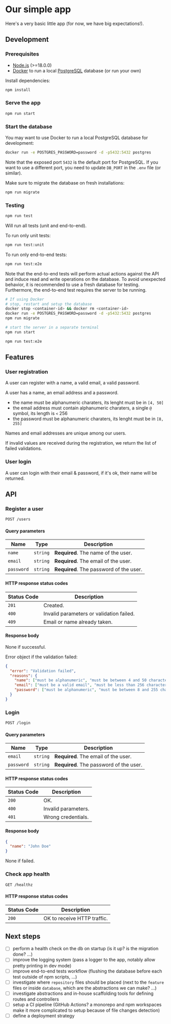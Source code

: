 # Our simple app

Here's a very basic little app (for now, we have big expectations!).

## Development

### Prerequisites

- [Node.js](https://nodejs.org/en/) (>=18.0.0)
- [Docker](https://www.docker.com/) to run a local [PostgreSQL](https://www.postgresql.org/) database (or run your own)

Install dependencies:

```bash
npm install
```

### Serve the app

```bash
npm run start
```

### Start the database

You may want to use Docker to run a local PostgreSQL database for development:

```bash
docker run -e POSTGRES_PASSWORD=password -d -p5432:5432 postgres
```

Note that the exposed port `5432` is the default port for PostgreSQL. If you want to use a different port, you need to update `DB_PORT` in the `.env` file (or similar).

Make sure to migrate the database on fresh installations:

```bash
npm run migrate
```

### Testing

```bash
npm run test
```

Will run all tests (unit and end-to-end).

To run only unit tests:

```bash
npm run test:unit
```

To run only end-to-end tests:

```bash
npm run test:e2e
```

Note that the end-to-end tests will perform actual actions against the API and induce read and write operations on the database. To avoid unexpected behavior, it is recommended to use a fresh database for testing. Furthermore, the end-to-end test requires the server to be running.

```bash
# If using Docker
# stop, restart and setup the database
docker stop <container-id> && docker rm <container-id>
docker run -e POSTGRES_PASSWORD=password -d -p5432:5432 postgres
npm run migrate

# start the server in a separate terminal
npm run start

npm run test:e2e
```

## Features

### User registration

A user can register with a name, a valid email, a valid password.

A user has a name, an email address and a password.

- the name must be alphanumeric charaters, its lenght must be in `[4, 50]`
- the email address must contain alphanumeric charaters, a single `@` symbol, its length is `<` 256
- the password must be alphanumeric charaters, its lenght must be in `[8, 255]`

Names and email addresses are unique among our users.

If invalid values are received during the registration, we return the list of failed validations.

### User login

A user can login with their email & password, if it's ok, their name will be returned.

## API

### Register a user

```bash
POST /users
```

#### Query parameters

| Name       | Type     | Description                             |
| ---------- | -------- | --------------------------------------- |
| `name`     | `string` | **Required**. The name of the user.     |
| `email`    | `string` | **Required**. The email of the user.    |
| `password` | `string` | **Required**. The password of the user. |

#### HTTP response status codes

| Status Code | Description                              |
| ----------- | ---------------------------------------- |
| `201`       | Created.                                 |
| `400`       | Invalid parameters or validation failed. |
| `409`       | Email or name already taken.             |

#### Response body

None if successful.

Error object if the validation failed:

```json
{
  "error": "Validation failed",
  "reasons": {
    "name": ["must be alphanumeric", "must be between 4 and 50 characters"],
    "email": ["must be a valid email", "must be less than 256 characters"],
    "password": ["must be alphanumeric", "must be between 8 and 255 characters"]
  }
}
```

### Login

```bash
POST /login
```

#### Query parameters

| Name       | Type     | Description                             |
| ---------- | -------- | --------------------------------------- |
| `email`    | `string` | **Required**. The email of the user.    |
| `password` | `string` | **Required**. The password of the user. |

#### HTTP response status codes

| Status Code | Description         |
| ----------- | ------------------- |
| `200`       | OK.                 |
| `400`       | Invalid parameters. |
| `401`       | Wrong credentials.  |

#### Response body

```json
{
  "name": "John Doe"
}
```

None if failed.

### Check app health

```bash
GET /healthz
```

#### HTTP response status codes

| Status Code | Description                 |
| ----------- | --------------------------- |
| `200`       | OK to receive HTTP traffic. |

## Next steps

- [ ] perform a health check on the db on startup (is it up? is the migration done? ...)
- [ ] improve the logging system (pass a logger to the app, notably allow pretty printing in dev mode)
- [ ] improve end-to-end tests workflow (flushing the database before each test outside of npm scripts, ...)
- [ ] investigate where `repository` files should be placed (next to the `feature` files or inside `database`, which are the abstractions we can make? ...)
- [ ] investigate abstractions and in-house scaffolding tools for defining routes and controllers
- [ ] setup a CI pipeline (GitHub Actions? a monorepo and npm workspaces make it more complicated to setup because of file changes detection)
- [ ] define a deployment strategy
